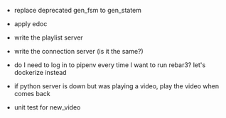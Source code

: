 - replace deprecated gen_fsm to gen_statem
- apply edoc

- write the playlist server
- write the connection server (is it the same?)

- do I need to log in to pipenv every time I want to run rebar3? let's dockerize instead

- if python server is down but was playing a video, play the video when comes back
- unit test for new_video